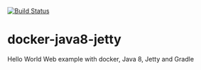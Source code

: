 [![Build Status](https://travis-ci.org/claudioaltamura/docker-java8-jetty.svg?branch=master)](https://travis-ci.org/claudioaltamura/docker-java8-jetty)

# docker-java8-jetty
Hello World Web example with docker, Java 8, Jetty and Gradle
